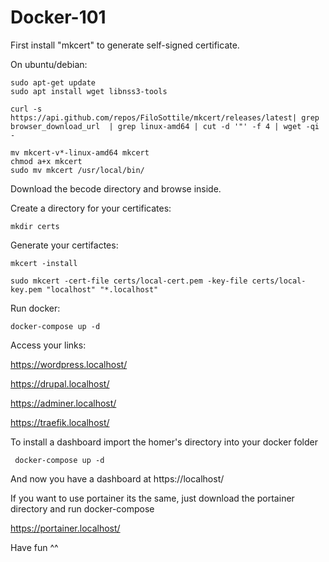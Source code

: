 # Docker-101

First install "mkcert" to generate self-signed certificate.

On ubuntu/debian:
```
sudo apt-get update
sudo apt install wget libnss3-tools

curl -s https://api.github.com/repos/FiloSottile/mkcert/releases/latest| grep browser_download_url  | grep linux-amd64 | cut -d '"' -f 4 | wget -qi -

mv mkcert-v*-linux-amd64 mkcert
chmod a+x mkcert
sudo mv mkcert /usr/local/bin/
```

Download the becode directory and browse inside.

Create a directory for your certificates:
```
mkdir certs
```
Generate your certifactes:
```
mkcert -install 

sudo mkcert -cert-file certs/local-cert.pem -key-file certs/local-key.pem "localhost" "*.localhost"
```
Run docker:
```
docker-compose up -d 
```
Access your links:
  
https://wordpress.localhost/

https://drupal.localhost/

https://adminer.localhost/ 

https://traefik.localhost/

To install a dashboard import the homer's directory into your docker folder
```
 docker-compose up -d 
```  
 And now you have a dashboard at https://localhost/
 
 If you want to use portainer its the same, just download the portainer directory and run docker-compose
 
 https://portainer.localhost/
 
Have fun ^^

